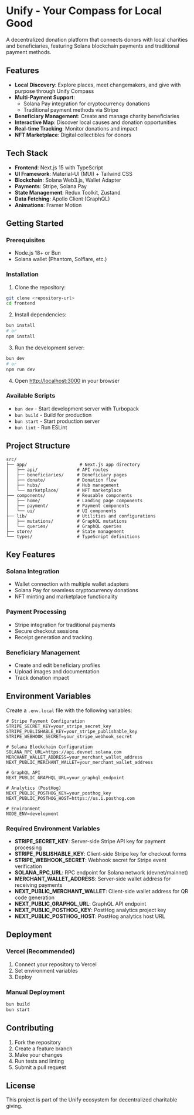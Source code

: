 # Unify - Your Compass for Local Good

A decentralized donation platform that connects donors with local charities and beneficiaries, featuring Solana blockchain payments and traditional payment methods.

## Features

- **Local Discovery**: Explore places, meet changemakers, and give with purpose through Unify Compass
- **Multi-Payment Support**: 
  - Solana Pay integration for cryptocurrency donations
  - Traditional payment methods via Stripe
- **Beneficiary Management**: Create and manage charity beneficiaries
- **Interactive Map**: Discover local causes and donation opportunities
- **Real-time Tracking**: Monitor donations and impact
- **NFT Marketplace**: Digital collectibles for donors

## Tech Stack

- **Frontend**: Next.js 15 with TypeScript
- **UI Framework**: Material-UI (MUI) + Tailwind CSS
- **Blockchain**: Solana Web3.js, Wallet Adapter
- **Payments**: Stripe, Solana Pay
- **State Management**: Redux Toolkit, Zustand
- **Data Fetching**: Apollo Client (GraphQL)
- **Animations**: Framer Motion

## Getting Started

### Prerequisites

- Node.js 18+ or Bun
- Solana wallet (Phantom, Solflare, etc.)

### Installation

1. Clone the repository:
```bash
git clone <repository-url>
cd frontend
```

2. Install dependencies:
```bash
bun install
# or
npm install
```

3. Run the development server:
```bash
bun dev
# or
npm run dev
```

4. Open [http://localhost:3000](http://localhost:3000) in your browser

### Available Scripts

- `bun dev` - Start development server with Turbopack
- `bun build` - Build for production
- `bun start` - Start production server
- `bun lint` - Run ESLint

## Project Structure

```
src/
├── app/                    # Next.js app directory
│   ├── api/               # API routes
│   ├── beneficiaries/     # Beneficiary pages
│   ├── donate/            # Donation flow
│   ├── hubs/              # Hub management
│   └── marketplace/       # NFT marketplace
├── components/            # Reusable components
│   ├── home/              # Landing page components
│   ├── payment/           # Payment components
│   └── ui/                # UI components
├── lib/                   # Utilities and configurations
│   ├── mutations/         # GraphQL mutations
│   └── queries/           # GraphQL queries
├── store/                 # State management
└── types/                 # TypeScript definitions
```

## Key Features

### Solana Integration
- Wallet connection with multiple wallet adapters
- Solana Pay for seamless cryptocurrency donations
- NFT minting and marketplace functionality

### Payment Processing
- Stripe integration for traditional payments
- Secure checkout sessions
- Receipt generation and tracking

### Beneficiary Management
- Create and edit beneficiary profiles
- Upload images and documentation
- Track donation impact

## Environment Variables

Create a `.env.local` file with the following variables:

```env
# Stripe Payment Configuration
STRIPE_SECRET_KEY=your_stripe_secret_key
STRIPE_PUBLISHABLE_KEY=your_stripe_publishable_key
STRIPE_WEBHOOK_SECRET=your_stripe_webhook_secret

# Solana Blockchain Configuration
SOLANA_RPC_URL=https://api.devnet.solana.com
MERCHANT_WALLET_ADDRESS=your_merchant_wallet_address
NEXT_PUBLIC_MERCHANT_WALLET=your_merchant_wallet_address

# GraphQL API
NEXT_PUBLIC_GRAPHQL_URL=your_graphql_endpoint

# Analytics (PostHog)
NEXT_PUBLIC_POSTHOG_KEY=your_posthog_key
NEXT_PUBLIC_POSTHOG_HOST=https://us.i.posthog.com

# Environment
NODE_ENV=development
```

### Required Environment Variables

- **STRIPE_SECRET_KEY**: Server-side Stripe API key for payment processing
- **STRIPE_PUBLISHABLE_KEY**: Client-side Stripe key for checkout forms
- **STRIPE_WEBHOOK_SECRET**: Webhook secret for Stripe event verification
- **SOLANA_RPC_URL**: RPC endpoint for Solana network (devnet/mainnet)
- **MERCHANT_WALLET_ADDRESS**: Server-side wallet address for receiving payments
- **NEXT_PUBLIC_MERCHANT_WALLET**: Client-side wallet address for QR code generation
- **NEXT_PUBLIC_GRAPHQL_URL**: GraphQL API endpoint
- **NEXT_PUBLIC_POSTHOG_KEY**: PostHog analytics project key
- **NEXT_PUBLIC_POSTHOG_HOST**: PostHog analytics host URL

## Deployment

### Vercel (Recommended)
1. Connect your repository to Vercel
2. Set environment variables
3. Deploy

### Manual Deployment
```bash
bun build
bun start
```

## Contributing

1. Fork the repository
2. Create a feature branch
3. Make your changes
4. Run tests and linting
5. Submit a pull request

## License

This project is part of the Unify ecosystem for decentralized charitable giving.
